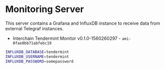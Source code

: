 # Monitoring Server

This server contains a Grafana and InfluxDB instance to receive data from
external Telegraf instances.

* Interchain Tendermint Monitor v0.1.0-1560260297 - `ami-0fae0bb71abfebc19`

```bash
INFLUXDB_DATABASE=tendermint
INFLUXDB_USERNAME=tendermint
INFLUXDB_PASSWORD=somepassword
```
